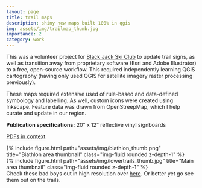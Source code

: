```yaml
---
layout: page
title: trail maps
description: shiny new maps built 100% in qgis
img: assets/img/trailmap_thumb.jpg
importance: 2
category: work
---
```


This was a volunteer project for [Black Jack Ski Club](http://www.skiblackjack.ca/) to update trail signs, as well as transition away from proprietary software (Esri and Adobe Illustrator) to a free, open-source workflow. This required independently learning QGIS cartography (having only used QGIS for satellite imagery raster processing previously).

These maps required extensive used of rule-based and data-defined symbology and labelling. As well, custom icons were created using Inkscape.
Feature data was drawn from OpenStreepMap, which I help curate and update in our region.

**Publication specifications:** 20” x 12” reflective vinyl signboards

[PDFs in context](http://www.skiblackjack.ca/trail-maps/)

<div class="row justify-content-sm-center">
    <div class="col-sm-8 mt-3 mt-md-0">
        {% include figure.html path="assets/img/biathlon_thumb.png" title="Biathlon area thumbnail" class="img-fluid rounded z-depth-1" %}
    </div>
    <div class="col-sm-4 mt-3 mt-md-0">
        {% include figure.html path="assets/img/lowertrails_thumb.jpg" title="Main area thumbnail" class="img-fluid rounded z-depth-1" %}
    </div>
</div>
<div class="caption">
    Check these bad boys out in high resolution over <a href="http://www.skiblackjack.ca/trail-maps/">here</a>. Or better yet go see them out on the trails.
</div>